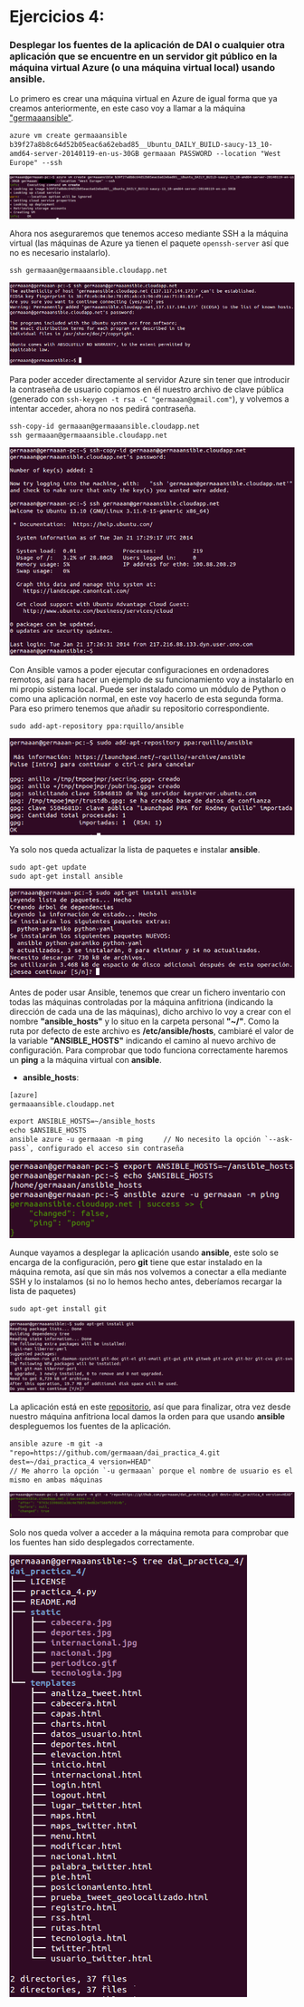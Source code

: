 # Ejercicios 4:
### Desplegar los fuentes de la aplicación de DAI o cualquier otra aplicación que se encuentre en un servidor git público en la máquina virtual Azure (o una máquina virtual local) usando ansible.

Lo primero es crear una máquina virtual en Azure de igual forma que ya creamos anteriormente, en este caso voy a llamar a la máquina ["germaaansible"](http://germaaansible.cloudapp.net/).

```
azure vm create germaaansible b39f27a8b8c64d52b05eac6a62ebad85__Ubuntu_DAILY_BUILD-saucy-13_10-amd64-server-20140119-en-us-30GB germaaan PASSWORD --location "West Europe" --ssh
```

![eje04_img01](imagenes/eje04_img01.png)

Ahora nos aseguraremos que tenemos acceso mediante SSH a la máquina virtual (las máquinas de Azure ya tienen el paquete `openssh-server` así que no es necesario instalarlo).

```
ssh germaaan@germaaansible.cloudapp.net
```

![eje04_img02](imagenes/eje04_img02.png)

Para poder acceder directamente al servidor Azure sin tener que introducir la contraseña de usuario copiamos en él nuestro archivo de clave pública (generado con `ssh-keygen -t rsa -C "germaaan@gmail.com"`), y volvemos a intentar acceder, ahora no nos pedirá contraseña.

```
ssh-copy-id germaaan@germaaansible.cloudapp.net
ssh germaaan@germaaansible.cloudapp.net
```

![eje04_img03](imagenes/eje04_img03.png)

Con Ansible vamos a poder ejecutar configuraciones en ordenadores remotos, así para hacer un ejemplo de su funcionamiento voy a instalarlo en mi propio sistema local. Puede ser instalado como un módulo de Python o como una aplicación normal, en este voy hacerlo de esta segunda forma. Para eso primero tenemos que añadir su repositorio correspondiente.

```
sudo add-apt-repository ppa:rquillo/ansible
```

![eje04_img04](imagenes/eje04_img04.png)

Ya solo nos queda actualizar la lista de paquetes e instalar **ansible**.

```
sudo apt-get update
sudo apt-get install ansible
```

![eje04_img05](imagenes/eje04_img05.png)

Antes de poder usar Ansible, tenemos que crear un fichero inventario con todas las máquinas controladas por la máquina anfitriona (indicando la dirección de cada una de las máquinas), dicho archivo lo voy a crear con el nombre **"ansible_hosts"** y lo situo en la carpeta personal **"~/"**. Como la ruta por defecto de este archivo es **/etc/ansible/hosts**, cambiaré el valor de la variable **"ANSIBLE_HOSTS"** indicando el camino al nuevo archivo de configuración. Para comprobar que todo funciona correctamente haremos un **ping** a la máquina virtual con **ansible**.

* **ansible_hosts**:

```
[azure]
germaaansible.cloudapp.net
```

```
export ANSIBLE_HOSTS=~/ansible_hosts
echo $ANSIBLE_HOSTS
ansible azure -u germaaan -m ping     // No necesito la opción `--ask-pass`, configurado el acceso sin contraseña
```

![eje04_img06](imagenes/eje04_img06.png)

Aunque vayamos a desplegar la aplicación usando **ansible**, este solo se encarga de la configuración, pero **git** tiene que estar instalado en la máquina remota, así que sin más nos volvemos a conectar a ella mediante SSH y lo instalamos (si no lo hemos hecho antes, deberíamos recargar la lista de paquetes)

```
sudo apt-get install git
```

![eje04_img07](imagenes/eje04_img07.png)

La aplicación está en este [repositorio](https://github.com/germaaan/dai_practica_4), así que para finalizar, otra vez desde nuestro máquina anfitriona local damos la orden para que usando **ansible** despleguemos los fuentes de la aplicación.

```
ansible azure -m git -a "repo=https://github.com/germaaan/dai_practica_4.git dest=~/dai_practica_4 version=HEAD"
// Me ahorro la opción `-u germaaan` porque el nombre de usuario es el mismo en ambas máquinas
```

![eje04_img08](imagenes/eje04_img08.png)

Solo nos queda volver a acceder a la máquina remota para comprobar que los fuentes han sido desplegados correctamente.

![eje04_img09](imagenes/eje04_img09.png)
